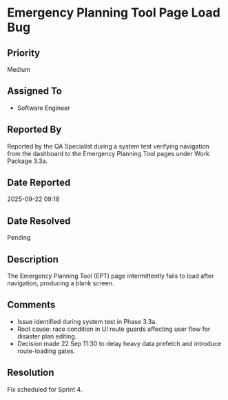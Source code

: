 # Emergency Planning Tool Page Load Bug

## Priority
Medium

## Assigned To
- Software Engineer

## Reported By
Reported by the QA Specialist during a system test verifying navigation from the dashboard to the Emergency Planning Tool pages under Work Package 3.3a.

## Date Reported
2025-09-22 09:18

## Date Resolved
Pending

## Description
The Emergency Planning Tool (EPT) page intermittently fails to load after navigation, producing a blank screen.

## Comments
- Issue identified during system test in Phase 3.3a.
- Root cause: race condition in UI route guards affecting user flow for disaster plan editing.
- Decision made 22 Sep 11:30 to delay heavy data prefetch and introduce route-loading gates.

## Resolution
Fix scheduled for Sprint 4.
